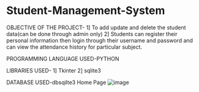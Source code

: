 # Student-Management-System

OBJECTIVE OF THE PROJECT-
1] To add update and delete the student data(can be done through admin only)
2] Students can register their personal information then login through their username and password and can view the attendance history for particular subject.

PROGRAMMING LANGUAGE USED-PYTHON

LIBRARIES USED-
1] Tkinter
2] sqlite3

DATABASE USED-dbsqilte3
Home Page
![image](https://github.com/Shrutimangalwedhe/student-management-system/assets/122894500/2fb4a6f4-9f7f-4e0e-a1fe-87635da4bc3a)

